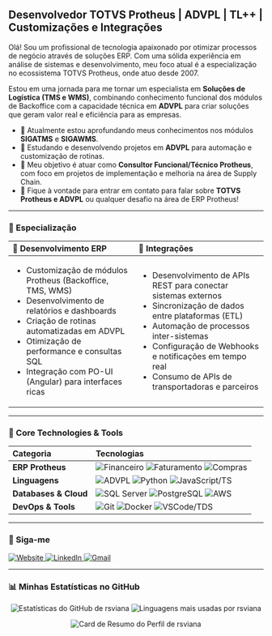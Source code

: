 ## Desenvolvedor TOTVS Protheus | ADVPL | TL++ | Customizações e Integrações

Olá! Sou um profissional de tecnologia apaixonado por otimizar processos de negócio através de soluções ERP. Com uma sólida experiência em análise de sistemas e desenvolvimento, meu foco atual é a especialização no ecossistema TOTVS Protheus, onde atuo desde 2007.

Estou em uma jornada para me tornar um especialista em **Soluções de Logística (TMS e WMS)**, combinando conhecimento funcional dos módulos de Backoffice com a capacidade técnica em **ADVPL** para criar soluções que geram valor real e eficiência para as empresas.

- 🔭 Atualmente estou aprofundando meus conhecimentos nos módulos **SIGATMS** e **SIGAWMS**.
- 🌱 Estudando e desenvolvendo projetos em **ADVPL** para automação e customização de rotinas.
- 🎯 Meu objetivo é atuar como **Consultor Funcional/Técnico Protheus**, com foco em projetos de implementação e melhoria na área de Supply Chain.
- 💬 Fique à vontade para entrar em contato para falar sobre **TOTVS Protheus e ADVPL** ou qualquer desafio na área de ERP Protheus!

---

### 🎯 Especialização

| 🔧 Desenvolvimento ERP | 🔗 Integrações |
| :--- | :--- |
| <ul><li>Customização de módulos Protheus (Backoffice, TMS, WMS)</li><li>Desenvolvimento de relatórios e dashboards</li><li>Criação de rotinas automatizadas em ADVPL</li><li>Otimização de performance e consultas SQL</li><li>Integração com PO-UI (Angular) para interfaces ricas</li></ul> | <ul><li>Desenvolvimento de APIs REST para conectar sistemas externos</li><li>Sincronização de dados entre plataformas (ETL)</li><li>Automação de processos inter-sistemas</li><li>Configuração de Webhooks e notificações em tempo real</li><li>Consumo de APIs de transportadoras e parceiros</li></ul> |

---

### 🚀 Core Technologies & Tools

| Categoria | Tecnologias |
| :--- | :--- |
| **ERP Protheus** | ![Financeiro](https://img.shields.io/badge/Financeiro-Backoffice-1572B6?style=flat ) ![Faturamento](https://img.shields.io/badge/Faturamento-Backoffice-1572B6?style=flat ) ![Compras](https://img.shields.io/badge/Compras-Backoffice-1572B6?style=flat ) |
| **Linguagens** | ![ADVPL](https://img.shields.io/badge/ADVPL-Programming-4D9B00?style=flat ) ![Python](https://img.shields.io/badge/Python-3.x-3776AB?style=flat ) ![JavaScript/TS](https://img.shields.io/badge/JS/TS-Framework-F7DF1E?style=flat ) |
| **Databases & Cloud** | ![SQL Server](https://img.shields.io/badge/SQL_Server-Database-CC2927?style=flat ) ![PostgreSQL](https://img.shields.io/badge/PostgreSQL-Database-336791?style=flat ) ![AWS](https://img.shields.io/badge/AWS-Cloud-232F3E?style=flat ) |
| **DevOps & Tools** | ![Git](https://img.shields.io/badge/Git-Version_Control-E44C30?style=flat ) ![Docker](https://img.shields.io/badge/Docker-Container-2496ED?style=flat ) ![VSCode/TDS](https://img.shields.io/badge/VSCode/TDS-IDE-007ACC?style=flat ) |

---

### 🔗 Siga-me

<p align="left">
  <a href="http://rodrigoviana.dev.br" target="_blank">
    <img src="https://img.shields.io/badge/Website-rodrigoviana.dev.br-blue?style=for-the-badge&logo=google-chrome&logoColor=white" alt="Website">
  </a>
  <a href="https://www.linkedin.com/in/rodrigo-viana/" target="_blank">
    <img src="https://img.shields.io/badge/LinkedIn-0077B5?style=for-the-badge&logo=linkedin&logoColor=white" alt="LinkedIn">
  </a>
  <a href="mailto:rsviana@gmail.com">
    <img src="https://img.shields.io/badge/Gmail-D14836?style=for-the-badge&logo=gmail&logoColor=white" alt="Gmail">
  </a>
</p>

---

### 📊 Minhas Estatísticas no GitHub

<p align="center">
  <img align="center" src="https://github-readme-stats.vercel.app/api?username=rsviana&show_icons=true&theme=radical&hide_border=true&count_private=true" alt="Estatísticas do GitHub de rsviana" />
  <img align="center" src="https://github-readme-stats.vercel.app/api/top-langs/?username=rsviana&layout=compact&theme=radical&hide_border=true&count_private=true" alt="Linguagens mais usadas por rsviana" />
</p>

<p align="center">
  <img src="https://github-profile-summary-cards.vercel.app/api/cards/profile-details?username=rsviana&theme=radical" alt="Card de Resumo do Perfil de rsviana"/>
</p>
